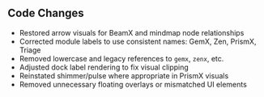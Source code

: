 ## Code Changes

- Restored arrow visuals for BeamX and mindmap node relationships
- Corrected module labels to use consistent names: GemX, Zen, PrismX, Triage
- Removed lowercase and legacy references to `gemx`, `zenx`, etc.
- Adjusted dock label rendering to fix visual clipping
- Reinstated shimmer/pulse where appropriate in PrismX visuals
- Removed unnecessary floating overlays or mismatched UI elements
